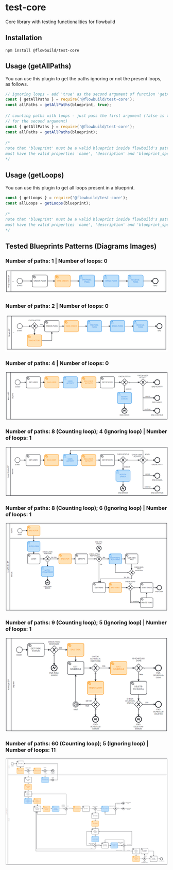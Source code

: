 # test-core
Core library with testing functionalities for flowbuild

## Installation
```
npm install @flowbuild/test-core
```

## Usage (getAllPaths)
You can use this plugin to get the paths ignoring or not the present loops, as 
follows. 

```js
// ignoring loops - add 'true' as the second argument of function 'getAllPaths'
const { getAllPaths } = require('@flowbuild/test-core');
const allPaths = getAllPaths(blueprint, true);

// counting paths with loops - just pass the first argument (false is the default 
// for the second argument)
const { getAllPaths } = require('@flowbuild/test-core');
const allPaths = getAllPaths(blueprint);

/*
note that 'blueprint' must be a valid blueprint inside flowbuild's pattern, i.e, 
must have the valid properties 'name', 'description' and 'blueprint_spec' in it.
*/
```

## Usage (getLoops)
You can use this plugin to get all loops present in a blueprint.

```js
const { getLoops } = require('@flowbuild/test-core');
const allLoops = getLoops(blueprint);

/*
note that 'blueprint' must be a valid blueprint inside flowbuild's pattern, i.e, 
must have the valid properties 'name', 'description' and 'blueprint_spec' in it.
*/
```

## Tested Blueprints Patterns (Diagrams Images)

### Number of paths: 1 | Number of loops: 0
<img src='./public/images/verySimpleBP.png' alt='Very Simple BP'/>

### Number of paths: 2 | Number of loops: 0
<img src='./public/images/simpleBP.png' alt='Simple BP'/>

### Number of paths: 4 | Number of loops: 0
<img src='./public/images/mediumBP.png' alt='Medium BP'/>

### Number of paths: 8 (Counting loop); 4 (Ignoring loop) | Number of loops: 1
<img src='./public/images/loopSimpleBP.png' alt='Loop Simple BP'/>

### Number of paths: 8 (Counting loop); 6 (Ignoring loop) | Number of loops: 1
<img src='./public/images/loopMediumBP.png' alt='Loop Medium BP'/>

### Number of paths: 9 (Counting loop); 5 (Ignoring loop) | Number of loops: 1
<img src='./public/images/averageBP.png' alt='Average BP'/>

### Number of paths: 60 (Counting loop); 5 (Ignoring loop) | Number of loops: 11
<img src='./public/images/loopMultipleBP.png' alt='Loop Multiple BP'/>